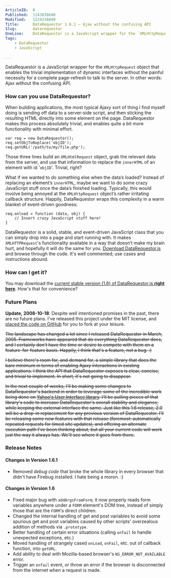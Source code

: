 ```yaml
---
ArticleID:  8
Published:  1143836640
Modified:   1224336849
Title:      DataRequestor 1.6.1 — Ajax without the confusing API
Slug:       datarequestor
OneLine:    DataRequestor is a JavaScript wrapper for the `XMLHttpRequest` object that enables the trivial implementation of dynamic interfaces without the painful necessity for a complete page-refresh to talk to the server. It's Ajax without the confusing API.
Tags:       
    - DataRequestor
    - JavaScript

...
```

DataRequestor is a JavaScript wrapper for the `XMLHttpRequest` object that enables the trivial implementation of dynamic interfaces without the painful necessity for a complete page-refresh to talk to the server. In other words: Ajax without the confusing API.

### How can you use DataRequestor? ###

When building applications, the most typical Ajaxy sort of thing I find myself doing is sending off data to a server-side script, and then sticking the resulting HTML directly into some element on the page. DataRequestor makes this process absolutely trivial, and enables quite a bit more functionality with minimal effort.

    var req = new DataRequestor();
    req.setObjToReplace('objID');
    req.getURL('/path/to/my/file.php');

Those three lines build an `XMLHtmlRequest` object, grab the relevant data from the server, and use that information to replace the `innerHTML` of an element with id '`objID`'. Trivial, right?

What if we wanted to do something else when the data’s loaded? Instead of replacing an element’s `innerHTML`, maybe we want to do some crazy JavaScript stuff once the data’s finished loading. Typically, this would involve being annoyed at the `XMLHttpRequest` object’s rather irritating callback structure. Happily, DataRequestor wraps this complexity in a warm blanket of event-driven goodness:

    req.onload = function (data, obj) {
        // Insert crazy JavaScript stuff here!
    }

DataRequestor is a solid, stable, and event-driven JavaScript class that you can simply drop into a page and start running with. It makes `XMLHTTPRequest`'s functionality available in a way that doesn’t make my brain hurt, and hopefully it will do the same for you.  [Download DataRequestor.js][datarequestor] and browse through the code.  It's well commented; use cases and instructions abound.

### How can I get it? ###

You may download the [current stable version (1.6) of DataRequestor.js **right here**][download].  How's that for convenience?

### Future Plans ###

__Update, 2008-10-18__: Despite well intentioned promises in the past, there are no future plans.  I've released this project under the MIT license, and [placed the code on GitHub][github] for you to fork at your leisure.

<del style="text-decoration: line-through;">The landscape has changed a lot since I released DataRequestor in March, 2005.  Frameworks have appeared that do everything DataRequestor does, and I certainly don't have the time or desire to compete with them on a feature-for-feature basis.  Happily, I think that's a feature, not a bug.  :)</del>

<del style="text-decoration: line-through;">I believe there's room for, and demand for, a simple library that does the bare minimum in terms of enabling Ajaxy interactions in existing applications.  I think the API that DataRequestor exposes is clear, concise, and trivial to implement.  In short, it's not going to disappear.</del>

<del style="text-decoration: line-through;">In the next couple of weeks, I'll be making some changes to DataRequestor's backend in order to leverage some of the incredible work being done on [Yahoo's User Interface library][yui].  I'll be pulling pieces of that library's code to increase DataRequestor's overall stability and elegance, while keeping the external interface the same.  Just like this 1.6 release, 2.0 will be a drop-in replacement for any previous version of DataRequestor.  I'll be releasing some new features with that release (foremost: automatically repeated requests for timed site updates), and offering an alternate execution path I've been thinking about, but all your current code will work just the way it always has.  We'll see where it goes from there.</del>

[github]: http://github.com/mikewest/datarequestor/tree/master

### Release Notes ###

#### Changes in Version 1.6.1 ####
*   Removed _debug code_ that broke the whole library in every browser that didn't have Firebug installed.  I hate being a moron.  :)

#### Changes in Version 1.6 ####
*   Fixed major bug with `addArgsFromForm`; it now properly reads form variables anywhere under a `FORM` element's DOM tree, instead of simply those that are the `FORM`'s direct children.
*   Changed the internal handling of get and post variables to avoid some spurious get and post variables caused by other scripts' overzealous addition of methods via `.prototype`.
*   Better handling of certain error situations (calling `onfail` to handle unexpected exceptions, etc.)
*   Moved handling of strangely cased `onLoad`, `onFail`, etc. out of callback function, into `getURL`.
*   Add ability to deal with Mozilla-based browser's `NS_ERROR_NOT_AVAILABLE` error.
*   Trigger an `onfail` event, or throw an error if the browser is disconnected from the internet when a request is made.

[datarequestor]: http://mikewest.org/archive/datarequestor/
[download]: http://github.com/mikewest/datarequestor/tree/master
[yui]: http://developer.yahoo.com/yui/